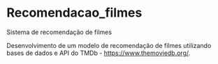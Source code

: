 # Recomendacao_filmes
Sistema de recomendação de filmes

Desenvolvimento de um modelo de recomendação de filmes utilizando bases de dados e API do TMDb - https://www.themoviedb.org/.
